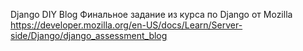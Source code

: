 Django DIY Blog
Финальное задание из курса по Django от Mozilla
https://developer.mozilla.org/en-US/docs/Learn/Server-side/Django/django_assessment_blog
